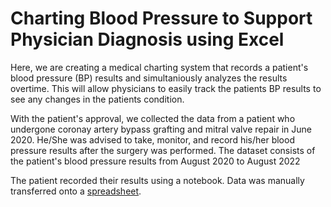 # Charting Blood Pressure to Support Physician Diagnosis using Excel

Here, we are creating a medical charting system that records a patient's blood pressure (BP) results and simultaniously analyzes the results overtime. This will allow physicians to easily track the patients BP results to see any changes in the patients condition.

With the patient's approval, we collected the data from a patient who undergone coronay artery bypass grafting and mitral valve repair in June 2020. He/She was advised to take, monitor, and record his/her blood pressure results after the surgery was performed. The dataset consists of the patient's blood pressure results from August 2020 to August 2022

The patient recorded their results using a notebook. Data was manually transferred onto a [spreadsheet](https://github.com/christinepugay/bloodpressure/blob/main/bloodpressure_dataset.xlsx).







